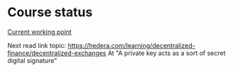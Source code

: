# Course status

[Current working point](https://learn.udacity.com/nd1310?version=2.0.5&partKey=cd13281&lessonKey=20fc974f-a96e-4628-8536-8db272a9eabe&conceptKey=99418f41-c341-4fbd-84bb-0085346d7e5b)

Next read link topic: https://hedera.com/learning/decentralized-finance/decentralized-exchanges
At "A private key acts as a sort of secret digital signature"

